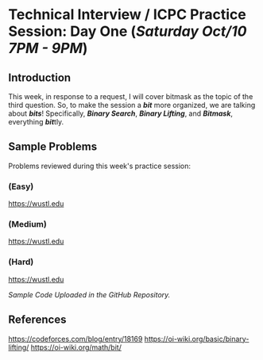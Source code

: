 # Technical Interview / ICPC Practice Session: Day One (***Saturday Oct/10 7PM - 9PM***)

## Introduction
This week, in response to a request, I will cover bitmask as the topic of the third question. So, to make the session a ***bit*** more organized, we are talking about ***bits***! Specifically, ***Binary Search***, ***Binary Lifting***, and ***Bitmask***, everything ***bit***tly. 

## Sample Problems
Problems reviewed during this week's practice session:

### (Easy)
https://wustl.edu
### (Medium)
https://wustl.edu
### (Hard) 
https://wustl.edu

*Sample Code Uploaded in the GitHub Repository.*

## References
https://codeforces.com/blog/entry/18169
https://oi-wiki.org/basic/binary-lifting/
https://oi-wiki.org/math/bit/